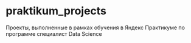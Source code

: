 # praktikum_projects
Проекты, выполненные в рамках обучения в Яндекс Практикуме по программе специалист Data Science
